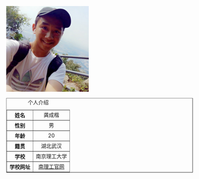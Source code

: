 <html xmlns="http://www.w3.org/1999/xhtml">
<head>
<meta http-equiv="Content-Type" content="text/html; charset=utf-8" />
<title>无标题文档</title>
</head>

<body>
<img src="kk.jpg" width="223" height="232" />
<table width="316" border="1">
  <caption>
    个人介绍
  </caption>
  <tr>
    <th scope="row">姓名</th>
    <td align="center">龚成楷</td>
  </tr>
  <tr>
    <th scope="row">性别</th>
    <td align="center">男</td>
  </tr>
  <tr>
    <th scope="row">年龄</th>
    <td align="center">20</td>
  </tr>
  <tr>
    <th scope="row">籍贯</th>
    <td align="center">湖北武汉</td>
  </tr>
  <tr>
    <th scope="row">学校</th>
    <td align="center">南京理工大学</td>
  </tr>
  <tr>
    <th scope="row">学校网址</th>
    <td align="center"><a href="http://www.njust.edu.cn">南理工官网</a></td>
  </tr>
</table>
</body>
</html>
